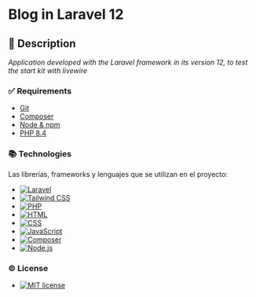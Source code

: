 # Blog in Laravel 12

## :open_book: Description

_Application developed with the Laravel framework in its version 12, to test the start kit with livewire_

### :white_check_mark: Requirements  

* [Git](https://git-scm.com/)
* [Composer](https://getcomposer.org)
* [Node & npm](https://nodejs.org)
* [PHP 8.4](https://www.php.net/releases/8.4/es.php)

### :books: Technologies
Las librerías, frameworks y lenguajes que se utilizan en el proyecto:
* [![Laravel](https://img.shields.io/badge/Laravel-FF2D20?style=for-the-badge&logo=laravel&logoColor=white)](https://laravel.com)
* [![Tailwind CSS](https://img.shields.io/badge/Tailwind_CSS-grey?style=for-the-badge&logo=tailwind-css&logoColor=38B2AC)](https://tailwindcss.com/)
* [![PHP](https://img.shields.io/badge/PHP-4F5B93?style=for-the-badge&logo=php&logoColor=white)](https://www.php.net/)
* [![HTML](https://img.shields.io/badge/HTML5-EC6231?style=for-the-badge&logo=HTML5&logoColor=white)](https://dev.w3.org/html5/spec-LC/)
* [![CSS](https://img.shields.io/badge/CSS-0277BD?style=for-the-badge&logo=CSS&logoColor=white)](https://www.w3schools.com/css/default.asp)
* [![JavaScript](https://img.shields.io/badge/JavaScript-F7DF1E?style=for-the-badge&logo=javascript&logoColor=white)](https://www.javascript.com/)
* [![Composer](https://img.shields.io/badge/Composer-7F4708?style=for-the-badge&logo=composer&logoColor=white)](https://getcomposer.org/)
* [![Node.js](https://img.shields.io/badge/Node.js-O26EOO?style=for-the-badge&logo=node.js&logoColor=white)](https://nodejs.org/en/)


### :copyright: License 
* [![MIT license](https://img.shields.io/badge/License-MIT-blue.svg?style=flat-square&logo=appveyor)](https://lbesson.mit-license.org/)


